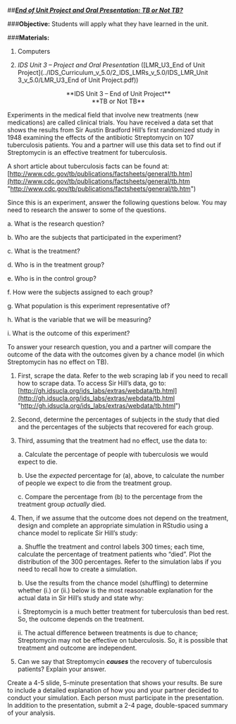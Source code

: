 ##***<u>End of Unit Project and Oral Presentation: TB or Not TB?</u>***

###**Objective:**
Students will apply what they have learned in the unit.

###**Materials:**
1. Computers

2. *IDS Unit 3 – Project and Oral Presentation* ([LMR_U3_End of Unit Project](../IDS_Curriculum_v_5.0/2_IDS_LMRs_v_5.0/IDS_LMR_Unit 3_v_5.0/LMR_U3_End of Unit Project.pdf))

<center>**IDS Unit 3 – End of Unit Project**</center>
    
<center>**TB or Not TB**</center>

Experiments in the medical field that involve new treatments (new medications) are called clinical trials.
You have received a data set that shows the results from Sir Austin Bradford Hill’s first randomized study
in 1948 examining the effects of the antibiotic Streptomycin on 107 tuberculosis patients. You and a
partner will use this data set to find out if Streptomycin is an effective treatment for tuberculosis.

A short article about tuberculosis facts can be found at:
[http://www.cdc.gov/tb/publications/factsheets/general/tb.htm](http://www.cdc.gov/tb/publications/factsheets/general/tb.htm "http://www.cdc.gov/tb/publications/factsheets/general/tb.htm")

Since this is an experiment, answer the following questions below. You may need to research the answer
to some of the questions.

a. What is the research question?

b. Who are the subjects that participated in the experiment?

c. What is the treatment?

d. Who is in the treatment group?

e. Who is in the control group?

f. How were the subjects assigned to each group?

g. What population is this experiment representative of?

h. What is the variable that we will be measuring?

i. What is the outcome of this experiment?

To answer your research question, you and a partner will compare the outcome of the data with the
outcomes given by a chance model (in which Streptomycin has no effect on TB).

1. First, scrape the data. Refer to the web scraping lab if you need to recall how to scrape data.
To access Sir Hill’s data, go to: [http://gh.idsucla.org/ids_labs/extras/webdata/tb.html](http://gh.idsucla.org/ids_labs/extras/webdata/tb.html "http://gh.idsucla.org/ids_labs/extras/webdata/tb.html")

2. Second, determine the percentages of subjects in the study that died and the percentages of
the subjects that recovered for each group.

3. Third, assuming that the treatment had no effect, use the data to:

    a. Calculate the percentage of people with tuberculosis we would expect to die.

    b. Use the *expected* percentage for (a), above, to calculate the number of people we expect
    to die from the treatment group.
    
    c. Compare the percentage from (b) to the percentage from the treatment group *actually*
    died.

4. Then, if we assume that the outcome does not depend on the treatment, design and
complete an appropriate simulation in RStudio using a chance model to replicate Sir Hill’s
study:

    a. Shuffle the treatment and control labels 300 times; each time, calculate the
    percentage of treatment patients who “died”. Plot the distribution of the 300
    percentages. Refer to the simulation labs if you need to recall how to create a
    simulation.

    b. Use the results from the chance model (shuffling) to determine whether (i.) or (ii.)
    below is the most reasonable explanation for the actual data in Sir Hill’s study and
    state why:

    i. Streptomycin is a much better treatment for tuberculosis than bed rest. So, the
    outcome depends on the treatment.
    
    ii. The actual difference between treatments is due to chance; Streptomycin may
    not be effective on tuberculosis. So, it is possible that treatment and outcome are
    independent.

5. Can we say that Streptomycin ***causes*** the recovery of tuberculosis patients? Explain your
answer.

Create a 4-5 slide, 5-minute presentation that shows your results. Be sure to include a detailed
explanation of how you and your partner decided to conduct your simulation. Each person must
participate in the presentation. In addition to the presentation, submit a 2-4 page, double-spaced
summary of your analysis.